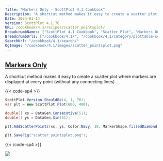 ```yaml
---
Title: "Markers Only - ScottPlot 4.1 Cookbook"
Description: "A shortcut method makes it easy to create a scatter plot where markers are displayed at every point (without any connecting lines)"
Date: 2024-01-14
Version: ScottPlot 4.1.70
URL: /cookbook/4.1/recipes/scatter_pointsplot/
BreadcrumbNames: ["ScottPlot 4.1 Cookbook", "Scatter Plot", "Markers Only"]
BreadcrumbUrls: ["/cookbook/4.1/", "/cookbook/4.1/category/plottable-scatter-plot", "/cookbook/4.1/recipes/scatter_pointsplot/"]
SearchUrl: "/cookbook/4.1/search/"
OgImage: "/cookbook/4.1/images/scatter_pointsplot.png"
---
```


<h2><a id='markers-only' href='/cookbook/4.1/recipes/scatter_pointsplot/'>Markers Only</a></h2>

A shortcut method makes it easy to create a scatter plot where markers are displayed at every point (without any connecting lines)

{{< code-sp4 >}}

```cs
ScottPlot.Version.ShouldBe(4, 1, 70);
var plt = new ScottPlot.Plot(600, 400);

double[] xs = DataGen.Consecutive(51);
double[] ys = DataGen.Sin(51);

plt.AddScatterPoints(xs, ys, Color.Navy, 10, MarkerShape.filledDiamond);

plt.SaveFig("scatter_pointsplot.png");
```

{{< /code-sp4 >}}

<img src='../../images/scatter_pointsplot.png' class='d-block mx-auto my-5' />


